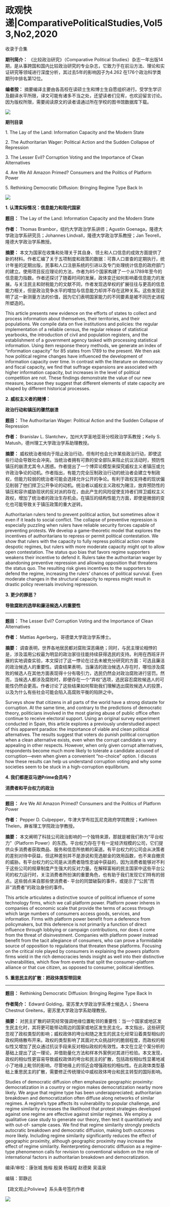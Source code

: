 # 政观快递|ComparativePoliticalStudies,Vol53,No2,2020


收录于合集

**期刊简介：** 《比较政治研究》（Comparative Political
Studies）杂志一年出版14期，是从事跨国和国内比较政治研究的专业杂志，它致力于在前沿方法、理论和实证研究等领域进行深度分析，其过去5年的影响因子为4.262
在176个政治科学类期刊中排名第12位。

  

 **编者按：**
摘要编译主要由各高校在读硕士生和博士生自愿组织进行。受学生学识及翻译水平所限，译文可能有诸多不当之处，还望读者们见宥，也欢迎留言讨论。因为版权所限，需要阅读原文的读者请通过所在学校的图书馆数据库下载。

![](/images/345/2.jpeg)

  

  

 **期刊目录**

  

  

1\. The Lay of the Land: Information Capacity and the Modern State

  

2\. The Authoritarian Wager: Political Action and the Sudden Collapse of
Repression

  

3\. The Lesser Evil? Corruption Voting and the Importance of Clean
Alternatives

  

4\. Are We All Amazon Primed? Consumers and the Politics of Platform Power

  

5\. Rethinking Democratic Diffusion: Bringing Regime Type Back In

  

  

![](/images/345/3.png)

  

  
  
  

  

  

  

 **1\. 认清实际情况：信息能力和现代国家**

  

  

 **题目：** The Lay of the Land: Information Capacity and the Modern State

  

 **作者：** Thomas Brambor，纽约大学政治学系讲师；Agustín Goenaga，隆德大学政治学系研究员；Johannes
Lindvall，隆德大学政治学系教授；Jan Teorell，隆德大学政治学系教授。

  

 **摘要：**
本文为国家在收集和处理关于其自身、领土和人口信息的成效方面提供了新的材料。作者汇编了关于五项制度和政策的数据：可靠人口普查的定期执行，统计年鉴的定期出版，民事和人口注册系统的引进以及专门处理统计信息的政府部门的建立。使用项目反应理论的方法，作者为85个国家构建了一个从1789年至今的信息能力指数。作者还探讨了随着时间的发展，政体变迁如何影响着信息能力的发展。与关注民主和财税能力的文献不同，作者发现选举权的扩展往往与更高的信息能力相关，但是政治竞争水平的增加与信息能力却并不存在这种关系。这些发现说明了这一新测量方法的价值，因为它们表明国家能力的不同要素是被不同历史进程所塑造的。

  

This article presents new evidence on the efforts of states to collect and
process information about themselves, their territories, and their
populations. We compile data on five institutions and policies: the regular
implementation of a reliable census, the regular release of statistical
yearbooks, the introduction of civil and population registers, and the
establishment of a government agency tasked with processing statistical
information. Using item response theory methods, we generate an index of
“information capacity” for 85 states from 1789 to the present. We then ask how
political regime changes have influenced the development of information
capacity over time. In contrast with the literature on democracy and fiscal
capacity, we find that suffrage expansions are associated with higher
information capacity, but increases in the level of political competition are
not. These findings demonstrate the value of our new measure, because they
suggest that different elements of state capacity are shaped by different
historical processes.

  

  

  
  
  

  

  

  

 **2\. 威权主义者的赌博：**

 **政治行动和镇压的骤然崩溃**

  

  

 **题目：** The Authoritarian Wager: Political Action and the Sudden Collapse of
Repression

  

 **作者：** Branislav L. Slantchev，加州大学圣地亚哥分校政治学系教授；Kelly S.
Matush，德州理工大学政治学系助理教授。

  

 **摘要：**
威权统治者倾向于阻止政治行动，但有时也会允许某些政治行动，即使这些行动会导致社会冲突。当统治者拥有可靠的安全部队来阻止抗议活动时，预防性镇压的崩溃尤其令人困惑。作者提出了一个博弈论模型来探究威权主义者镇压或允许政治争论的动机。作者指出，有能力完全压制政治行动的统治者会建立专制政权，但能力较弱的统治者可能会选择允许公开的争论。有利于政权支持者的现状偏见削弱了他们捍卫公开争论的动机。统治者以威权主义政权为赌注，放弃预防性的镇压和容许威胁现状的反对派的存在，由此产生的风险促使支持者们捍卫威权主义政权，增加了统治者的政治生存机会。在镇压的结构性能力方面，即使是微弱的变化也可能导致关于镇压政策的重大逆转。

  

Authoritarian rulers tend to prevent political action, but sometimes allow it
even if it leads to social conflict. The collapse of preventive repression is
especially puzzling when rulers have reliable security forces capable of
preventing protests. We develop a game-theoretic model that explores the
incentives of authoritarians to repress or permit political contestation. We
show that rulers with the capacity to fully repress political action create
despotic regimes, but rulers with more moderate capacity might opt to allow
open contestation. The status quo bias that favors regime supporters weakens
their incentive to defend it. Rulers take the authoritarian wager by
abandoning preventive repression and allowing opposition that threatens the
status quo. The resulting risk gives incentives to the supporters to defend
the regime, increasing the rulers’ chances of political survival. Even
moderate changes in the structural capacity to repress might result in drastic
policy reversals involving repression.

  

  

  
  
  

  

  

  

 **3\. 更少的罪恶？**

 **导致腐败的选举和廉洁候选人的重要性**

  

  

 ****

 **题目：** The Lesser Evil? Corruption Voting and the Importance of Clean
Alternatives

  

 **作者：** Mattias Agerberg，哥德堡大学政治学系博士。

  

 **摘要：**
调查表明，世界各地居民都对腐败深恶痛绝；同时，与民主理论相悖的是，涉及滥用公权最为明显的政治家往往能持续获得选民的支持。利用在西班牙开展的实地调查实验，本文探讨了这一悖论在过去未被充分研究的方面：可选且廉洁的政治候选人的重要性。调查结果表明，当廉洁的政治候选人存在时，哪怕涉及腐败的候选人在其他方面表现得十分有吸引力，选民仍然会对政治腐败进行惩罚。然而，当候选人都涉及腐败时，即便存在一个“弃权”选项，选民容忍腐败候选人的可能性仍然会更高。作者讨论了这些结果如何帮助我们理解选出腐败候选人的投票，以及为什么有些社会可能会陷入高腐败平衡的陷阱之中。

  

Surveys show that citizens in all parts of the world have a strong distaste
for corruption. At the same time, and contrary to the predictions of
democratic theory, politicians involved in the most glaring abuse of public
office often continue to receive electoral support. Using an original survey
experiment conducted in Spain, this article explores a previously understudied
aspect of this apparent paradox: the importance of viable and clean political
alternatives. The results suggest that voters do punish political corruption
when a clean alternative exists, even when the corrupt candidate is very
appealing in other respects. However, when only given corrupt alternatives,
respondents become much more likely to tolerate a candidate accused of
corruption—even when given a convenient “no-choice” option. I discuss how
these results can help us understand corruption voting and why some societies
seem to be stuck in a high-corruption equilibrium.

  

  

  
  
  

  

  

  

 **4\. 我们都是亚马逊Prime会员吗？**

 **消费者和平台权力的政治**

  

  

 ****

 **题目：** Are We All Amazon Primed? Consumers and the Politics of Platform
Power

  

 **作者：** Pepper D. Culpepper，牛津大学布拉瓦尼克政府学院教授；Kathleen Thelen，麻省理工学院政治学教授。

  

 **摘要：** 本文阐明了科技公司政治影响的一个独特来源，那就是被我们称为“平台权力”（Platform
Power）的东西。平台权力存在于有一定经济规模的公司，它们提供众多消费者获取商品、服务和信息所依赖的渠道。有平台权力的公司会从决策者的差别对待中获益，但这种差别并不是游说和竞选献金的效用函数，也不来自撤资的威胁。有平台权力的公司是从消费者隐性忠诚中获益的，因为消费者能够对不利于这些公司的规章制度产生强大的反对力量。在解释富裕的民主国家中这些平台公司的权力运行时，关注消费者所扮演的重要角色，也有助于我们发现它们特有的弱点。这些弱点来自那些使消费者-
平台的同盟破裂的事件，或提示了“公民”而非“消费者”的政治身份的事件。

  

This article articulates a distinctive source of political influence of some
technology firms, which we call platform power. Platform power inheres in
companies of economic scale that provide the terms of access through which
large numbers of consumers access goods, services, and information. Firms with
platform power benefit from a deference from policymakers, but this deference
is not primarily a function of direct influence through lobbying or campaign
contributions, nor does it come from the threat of disinvestment. Companies
with platform power instead benefit from the tacit allegiance of consumers,
who can prove a formidable source of opposition to regulations that threaten
these platforms. Focusing on the critical role played by consumers in
explaining the powers platform firms wield in the rich democracies lends
insight as well into their distinctive vulnerabilities, which flow from events
that split the consumer–platform alliance or that cue citizen, as opposed to
consumer, political identities.

  

  

  
  
  

  

  

  

 **5\. 重思民主的扩散：把政体类型带回来**

  

  

 ****

 **题目：** Rethinking Democratic Diffusion: Bringing Regime Type Back In

  

 **作者简介：** Edward Golding，密苏里大学政治学系博士候选人；Sheena Chestnut
Greitens，密苏里大学政治学系助理教授。

  

 **摘要：**
对民主扩散的研究经常强调地缘位置毗邻的重要性：当一个国家或地区发生民主化时，其将更可能带动周边的国家或地区发生民主化。本文指出，这些研究忽视了政权类型的影响；威权政体的垮台和随之发生的民主化经常沿着类型相似的政权网络散布开来。政权的类型影响了其面对大众挑战时的脆弱程度，而政权的相似性又增加了民众通过抗议手段来反对相似政权的有效性。本文在立足个案分析的基础上提出了这一理论，并借助量化方法和样本外案例对其进行检验。本文发现，政权的相似性更容易导致威权政体的垮台和民主的扩散，包括政权相似性显著地减小了地缘上毗邻的影响，尽管地缘上的邻近会增强政权的相似性。在此政体类型基础上重思民主的扩散，需要修正传统理论中威权政体垮台和民主转型的国际影响。

  

Studies of democratic diffusion often emphasize geographic proximity:
democratization in a country or region makes democratization nearby more
likely. We argue that regime type has been underappreciated; authoritarian
breakdown and democratization often diffuse along networks of similar regimes.
A regime’s type affects its vulnerability to popular challenge, and regime
similarity increases the likelihood that protest strategies developed against
one regime are effective against similar regimes. We employ a qualitative case
study to generate our theory, then test it quantitatively and with out-of-
sample cases. We find that regime similarity strongly predicts autocratic
breakdown and democratic diffusion, making both outcomes more likely.
Including regime similarity significantly reduces the effect of geographic
proximity, although geographic proximity may increase the effect of regime
similarity. Reinterpreting democratic diffusion as a regime-type phenomenon
calls for revision to conventional wisdom on the role of international factors
in authoritarian breakdown and democratization.

  

编译/审校：康张城 施榕 殷昊 杨端程 赵德昊 吴温泉

编辑：郭静远

【政文观止Poliview】系头条号签约作者

  

![](/images/345/4.jpeg)

  

